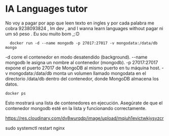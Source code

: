 # IA Languages tutor 

No voy a pagar por app que leen texto en ingles y por cada 
palabra me cobra 9238093824 , Im dev , and I wanna learn languages
without pagar ni um sô peso . Eu sou muito bom ,;:D

```
  docker run -d --name mongodb -p 27017:27017 -v mongodata:/data/db mongo
```

-d corre el contenedor en modo desatendido (background).
--name mongodb le asigna un nombre al contenedor (mongodb).
-p 27017:27017 expone el puerto 27017 de MongoDB al mismo puerto en tu máquina host.
-v mongodata:/data/db monta un volumen llamado mongodata en el directorio /data/db dentro del contenedor, donde MongoDB almacena los datos.

```
docker ps
```

Esto mostrará una lista de contenedores en ejecución. Asegúrate de que el contenedor mongodb esté en la lista y funcionando correctamente.


https://res.cloudinary.com/dv8wurqdp/image/upload/mqiuh1evictwkjysyzcr

sudo systemctl restart nginx